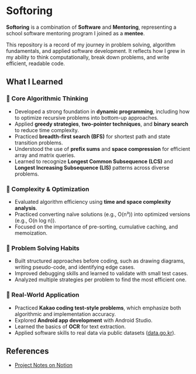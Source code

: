 # Softoring

**Softoring** is a combination of **Software** and **Mentoring**, representing a school software mentoring program I joined as a **mentee**.

This repository is a record of my journey in problem solving, algorithm fundamentals, and applied software development. It reflects how I grew in my ability to think computationally, break down problems, and write efficient, readable code.


## What I Learned

### 📌 Core Algorithmic Thinking
- Developed a strong foundation in **dynamic programming**, including how to optimize recursive problems into bottom-up approaches.
- Applied **greedy strategies**, **two-pointer techniques**, and **binary search** to reduce time complexity.
- Practiced **breadth-first search (BFS)** for shortest path and state transition problems.
- Understood the use of **prefix sums** and **space compression** for efficient array and matrix queries.
- Learned to recognize **Longest Common Subsequence (LCS)** and **Longest Increasing Subsequence (LIS)** patterns across diverse problems.

### 📌 Complexity & Optimization
- Evaluated algorithm efficiency using **time and space complexity analysis**.
- Practiced converting naïve solutions (e.g., O(n³)) into optimized versions (e.g., O(n log n)).
- Focused on the importance of pre-sorting, cumulative caching, and memoization.

### 📌 Problem Solving Habits
- Built structured approaches before coding, such as drawing diagrams, writing pseudo-code, and identifying edge cases.
- Improved debugging skills and learned to validate with small test cases.
- Analyzed multiple strategies per problem to find the most efficient one.

### 📌 Real-World Application
- Practiced **Kakao coding test-style problems**, which emphasize both algorithmic and implementation accuracy.
- Explored **Android app development** with Android Studio.
- Learned the basics of **OCR** for text extraction.
- Applied software skills to real data via public datasets ([data.go.kr](https://www.data.go.kr/)).


## References

- [Project Notes on Notion](https://www.notion.so/9e1fc4005ff74421b7a7482f7dbf8afc?pvs=21)

